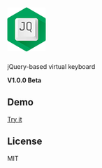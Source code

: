 ![jqKeyboard](misc/logo.png)
============================

jQuery-based virtual keyboard

**V1.0.0 Beta**

## Demo

[Try it](http://htmlpreview.github.io/?https://raw.githubusercontent.com/hAWKdv/jqKeyboard/master/demos/main.html)

## License

MIT
